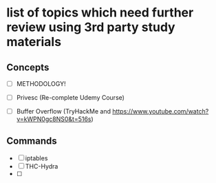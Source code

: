 # list of topics which need further review using 3rd party study materials



## Concepts
- [ ] METHODOLOGY! 
- [ ] Privesc (Re-complete Udemy Course)
- [ ] Buffer Overflow (TryHackMe and https://www.youtube.com/watch?v=kWPN0gc8NS0&t=516s)


## Commands
- [ ]  iptables
- [ ] THC-Hydra
- [ ] 